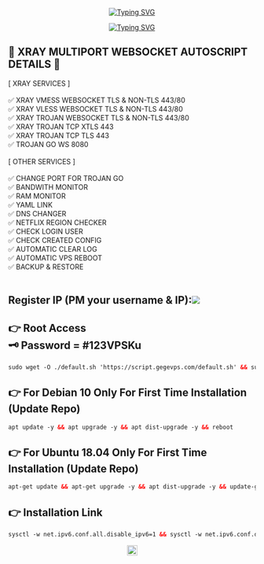 

<p align="center">
<a href="https://git.io/typing-svg"><img src="https://readme-typing-svg.herokuapp.com?font=%09%F0%9D%94%90%F0%9D%94%9E%F0%9D%94%B1%F0%9D%94%A5+%F0%9D%94%89%F0%9D%94%AF%F0%9D%94%9E%F0%9D%94%A8%F0%9D%94%B1%F0%9D%94%B2%F0%9D%94%AF&weight=800&size=32&duration=0.1&pause=1&color=F7CD1FFB&center=true&width=435&lines=%F0%9D%95%8A%CC%B6%CD%9F%CC%B6%F0%9D%95%94%CC%B6%CD%9F%CC%B6%F0%9D%95%A3%CC%B6%CD%9F%CC%B6%F0%9D%95%9A%CC%B6%CD%9F%CC%B6%F0%9D%95%A1%CC%B6%CD%9F%CC%B6%F0%9D%95%A5%CC%B6%CD%9F%CC%B6+%CC%B6%CD%9F%CC%B6%F0%9D%95%8F%CC%B6%CD%9F%CC%B6-%CC%B6%CD%9F%CC%B6%F0%9D%95%A3%CC%B6%CD%9F%CC%B6%F0%9D%95%92%CC%B6%CD%9F%CC%B6%F0%9D%95%AA%CC%B6%CD%9F%CC%B6" alt="Typing SVG" /></a>
</p>
<p align="center">
<a href="https://git.io/typing-svg"><img src="https://readme-typing-svg.herokuapp.com?font=%09%F0%9D%94%90%F0%9D%94%9E%F0%9D%94%B1%F0%9D%94%A5+%F0%9D%94%89%F0%9D%94%AF%F0%9D%94%9E%F0%9D%94%A8%F0%9D%94%B1%F0%9D%94%B2%F0%9D%94%AF&weight=800&size=32&duration=0.1&pause=1&color=F7CD1FFB&center=true&width=435&lines=%F0%9F%85%B9%F0%9F%86%82%F0%9F%85%BF%F0%9F%85%B7%F0%9F%85%B0%F0%9F%85%BD%F0%9F%86%83%F0%9F%85%BE%F0%9F%85%BC" alt="Typing SVG" /></a>


 
  
## &#128055; XRAY MULTIPORT WEBSOCKET AUTOSCRIPT DETAILS &#128055;

[ XRAY SERVICES ] <br>
<br>
✅ XRAY VMESS WEBSOCKET TLS & NON-TLS 443/80<br>
✅ XRAY VLESS WEBSOCKET TLS & NON-TLS 443/80<br>
✅ XRAY TROJAN WEBSOCKET TLS & NON-TLS 443/80<br>
✅ XRAY TROJAN TCP XTLS 443<br>
✅ XRAY TROJAN TCP TLS 443<br>
✅ TROJAN GO WS 8080<br>
<br>
[ OTHER SERVICES ] <br>
<br>
✅ CHANGE PORT FOR TROJAN GO <br>
✅ BANDWITH MONITOR <br>
✅ RAM MONITOR <br>
✅ YAML LINK <br>
✅ DNS CHANGER <br>
✅ NETFLIX REGION CHECKER <br>
✅ CHECK LOGIN USER <br>
✅ CHECK CREATED CONFIG <br>
✅ AUTOMATIC CLEAR LOG <br>
✅ AUTOMATIC VPS REBOOT <br>
✅ BACKUP & RESTORE <br></br>

## Register IP (PM your username & IP):<a href="https://t.me/jsPhantom" target=”_blank”><img src="https://img.shields.io/static/v1?style=for-the-badge&logo=Telegram&label=Telegram&message=Click%20Here&color=blue"></a><br>


## &#128073; Root Access <br> &#128477; Password = #123VPSKu
        
 ```html
sudo wget -O ./default.sh 'https://script.gegevps.com/default.sh' && sudo chmod +x ./default.sh && sudo ./default.sh && sudo rm -rf ./default.sh
  ```

## &#128073; For Debian 10 Only For First Time Installation (Update Repo) <br>
 
  ```html
 apt update -y && apt upgrade -y && apt dist-upgrade -y && reboot
  ```
 
## &#128073; For Ubuntu 18.04 Only For First Time Installation (Update Repo) <br>
  
  ```html
 apt-get update && apt-get upgrade -y && apt dist-upgrade -y && update-grub && reboot
 ```

## &#128073; Installation Link<br>

  ```html
sysctl -w net.ipv6.conf.all.disable_ipv6=1 && sysctl -w net.ipv6.conf.default.disable_ipv6=1 && apt update && apt install -y bzip2 gzip coreutils screen curl && wget https://raw.githubusercontent.com/annelyah23/xyz/main/setup.sh && chmod +x setup.sh && ./setup.sh
  ```
  
<p align="center">
<img height=21 src="https://komarev.com/ghpvc/?username=annelyah23">
